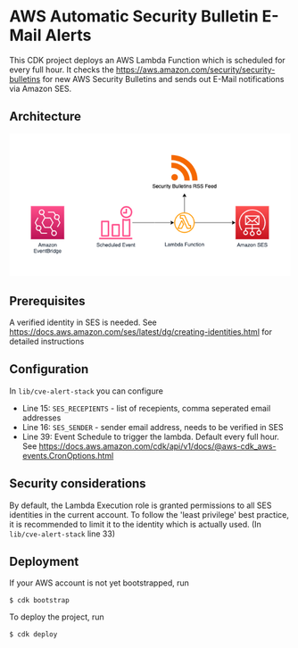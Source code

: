 # AWS Automatic Security Bulletin E-Mail Alerts

This CDK project deploys an AWS Lambda Function which is scheduled for every full hour.
It checks the https://aws.amazon.com/security/security-bulletins for new AWS Security Bulletins and sends out E-Mail notifications via Amazon SES.

## Architecture
![architecture diagram](img/diagram.png "Architecture Diagram")

## Prerequisites
A verified identity in SES is needed.
See https://docs.aws.amazon.com/ses/latest/dg/creating-identities.html for detailed instructions

## Configuration
In `lib/cve-alert-stack` you can configure
* Line 15: `SES_RECEPIENTS` - list of recepients, comma seperated email addresses
* Line 16: `SES_SENDER` - sender email address, needs to be verified in SES
* Line 39: Event Schedule to trigger the lambda. Default every full hour. See https://docs.aws.amazon.com/cdk/api/v1/docs/@aws-cdk_aws-events.CronOptions.html

## Security considerations
By default, the Lambda Execution role is granted permissions to all SES identities in the current account. To follow the 'least privilege' best practice, it is recommended to limit it to the identity which is actually used. (In `lib/cve-alert-stack` line 33)

## Deployment
If your AWS account is not yet bootstrapped, run

    $ cdk bootstrap

To deploy the project, run

    $ cdk deploy


